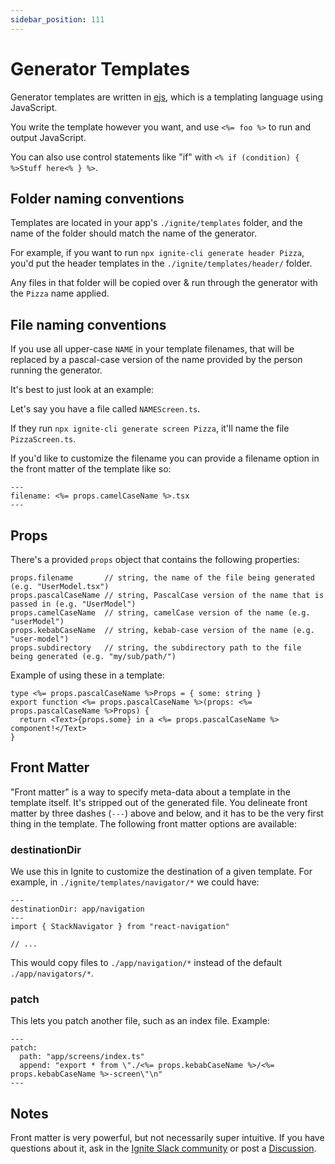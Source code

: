```yaml
---
sidebar_position: 111
---
```


# Generator Templates

Generator templates are written in [ejs](https://ejs.co/), which is a templating language using JavaScript.

You write the template however you want, and use `<%= foo %>` to run and output JavaScript.

You can also use control statements like "if" with `<% if (condition) { %>Stuff here<% } %>`.

## Folder naming conventions

Templates are located in your app's `./ignite/templates` folder, and the name of the folder should match the name of the generator.

For example, if you want to run `npx ignite-cli generate header Pizza`, you'd put the header templates in the `./ignite/templates/header/` folder.

Any files in that folder will be copied over & run through the generator with the `Pizza` name applied.

## File naming conventions

If you use all upper-case `NAME` in your template filenames, that will be replaced by a pascal-case version of the name provided by the person running the generator.

It's best to just look at an example:

Let's say you have a file called `NAMEScreen.ts`.

If they run `npx ignite-cli generate screen Pizza`, it'll name the file `PizzaScreen.ts`.

If you'd like to customize the filename you can provide a filename option in the front matter of the template like so:

```
---
filename: <%= props.camelCaseName %>.tsx
---
```

## Props

There's a provided `props` object that contains the following properties:

```
props.filename       // string, the name of the file being generated (e.g. "UserModel.tsx")
props.pascalCaseName // string, PascalCase version of the name that is passed in (e.g. "UserModel")
props.camelCaseName  // string, camelCase version of the name (e.g. "userModel")
props.kebabCaseName  // string, kebab-case version of the name (e.g. "user-model")
props.subdirectory   // string, the subdirectory path to the file being generated (e.g. "my/sub/path/")
```

Example of using these in a template:

```ejs
type <%= props.pascalCaseName %>Props = { some: string }
export function <%= props.pascalCaseName %>(props: <%= props.pascalCaseName %>Props) {
  return <Text>{props.some} in a <%= props.pascalCaseName %> component!</Text>
}
```

## Front Matter

"Front matter" is a way to specify meta-data about a template in the template itself. It's stripped out of the generated file. You delineate front matter by three dashes (`---`) above and below, and it has to be the very first thing in the template. The following front matter options are available:

### destinationDir

We use this in Ignite to customize the destination of a given template. For example, in `./ignite/templates/navigator/*` we could have:

```
---
destinationDir: app/navigation
---
import { StackNavigator } from "react-navigation"

// ...
```

This would copy files to `./app/navigation/*` instead of the default `./app/navigators/*`.

### patch

This lets you patch another file, such as an index file. Example:

```tsx
---
patch:
  path: "app/screens/index.ts"
  append: "export * from \"./<%= props.kebabCaseName %>/<%= props.kebabCaseName %>-screen\"\n"
---
```

## Notes

Front matter is very powerful, but not necessarily super intuitive. If you have questions about it, ask in the [Ignite Slack community](https://community.infinite.red) or post a [Discussion](https://github.com/infinitered/ignite/discussions).
